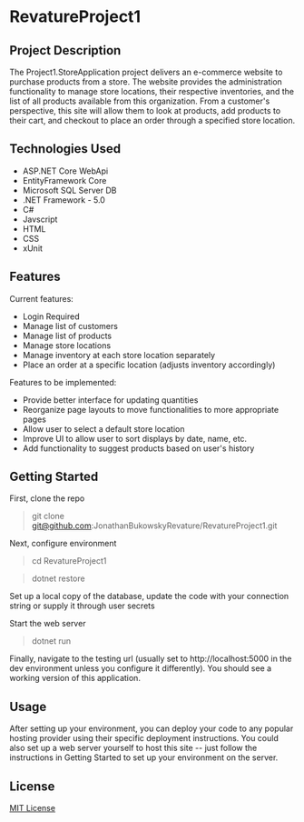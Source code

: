 # RevatureProject1

## Project Description
The Project1.StoreApplication project delivers an e-commerce website to purchase products from a store. The website provides the administration functionality to manage store locations, their respective inventories, and the list of all products available from this organization. From a customer's perspective, this site will allow them to look at products, add products to their cart, and checkout to place an order through a specified store location.

## Technologies Used
* ASP.NET Core WebApi
* EntityFramework Core
* Microsoft SQL Server DB
* .NET Framework - 5.0
* C#
* Javscript
* HTML
* CSS
* xUnit

## Features
Current features:
* Login Required
* Manage list of customers
* Manage list of products
* Manage store locations
* Manage inventory at each store location separately
* Place an order at a specific location (adjusts inventory accordingly)

Features to be implemented:
* Provide better interface for updating quantities
* Reorganize page layouts to move functionalities to more appropriate pages
* Allow user to select a default store location
* Improve UI to allow user to sort displays by date, name, etc.
* Add functionality to suggest products based on user's history

## Getting Started
First, clone the repo
> git clone git@github.com:JonathanBukowskyRevature/RevatureProject1.git

Next, configure environment
> cd RevatureProject1

> dotnet restore

Set up a local copy of the database, update the code with your connection string or supply it through user secrets

Start the web server
> dotnet run

Finally, navigate to the testing url (usually set to http://localhost:5000 in the dev environment unless you configure it differently). You should see a working version of this application.

## Usage
After setting up your environment, you can deploy your code to any popular hosting provider using their specific deployment instructions. You could also set up a web server yourself to host this site -- just follow the instructions in Getting Started to set up your environment on the server.

## License
[MIT License](https://github.com/JonathanBukowskyRevature/RevatureProject1/blob/main/LICENSE)

